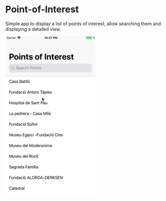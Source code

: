 # Point-of-Interest

Simple app to display a list of points of interest, allow searching them and displaying a detailed view.

<img src="https://github.com/regorstarp/Point-of-Interest/blob/master/pointOfInterest.gif" height="500" />
